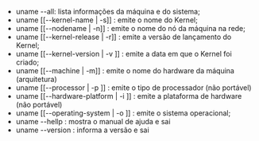 - uname --all: lista informações da máquina e do sistema;
- uname [[--kernel-name | -s]] : emite o nome do Kernel; 
- uname [[--nodename | -n]] : emite o nome do nó da máquina na rede;
- uname [[--kernel-release | -r]] : emite a versão de lançamento do Kernel; 
- uname [[--kernel-version | -v ]] : emite a data em que o Kernel foi criado;
- uname [[--machine | -m]] : emite o nome do hardware da máquina (arquitetura)
- uname [[--processor | -p ]] : emite o tipo de processador (não portável)
- uname [[--hardware-platform | -i ]] : emite a plataforma de hardware (não portável)
- uname [[--operating-system | -o ]] : emite o sistema operacional;
- uname --hellp : mostra o manual de ajuda e sai
- uname --version : informa a versão e sai 